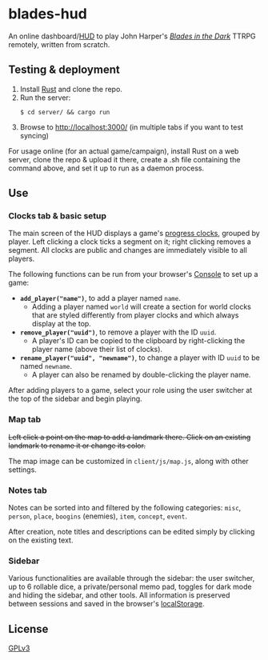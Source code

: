 # blades-hud

An online dashboard/[HUD](https://en.wikipedia.org/wiki/Head-up_display) to play John Harper's *[Blades in the Dark](https://en.wikipedia.org/wiki/Blades_in_the_Dark)* TTRPG remotely, written from scratch.

## Testing & deployment

1. Install [Rust](https://www.rust-lang.org/tools/install) and clone the repo.
2. Run the server:
    ```fish
    $ cd server/ && cargo run
    ```
2. Browse to [http://localhost:3000/](http://localhost:3000/) (in multiple tabs if you want to test syncing)

For usage online (for an actual game/campaign), install Rust on a web server, clone the repo & upload it there, create a .sh file containing the command above, and set it up to run as a daemon process.

## Use

### Clocks tab & basic setup

The main screen of the HUD displays a game's [progress clocks](https://bladesinthedark.com/progress-clocks), grouped by player. Left clicking a clock ticks a segment on it; right clicking removes a segment. All clocks are public and changes are immediately visible to all players.

The following functions can be run from your browser's [Console](https://developer.chrome.com/docs/devtools/console/javascript/) to set up a game:

* **`add_player("name")`**, to add a player named `name`.
  * Adding a player named `world` will create a section for world clocks that are styled differently from player clocks and which always display at the top.
* **`remove_player("uuid")`**, to remove a player with the ID `uuid`.
  * A player's ID can be copied to the clipboard by right-clicking the player name (above their list of clocks).
* **`rename_player("uuid", "newname")`**, to change a player with ID `uuid` to be named `newname`.
  * A player can also be renamed by double-clicking the player name.

After adding players to a game, select your role using the user switcher at the top of the sidebar and begin playing.

### Map tab

~~Left click a point on the map to add a landmark there. Click on an existing landmark to rename it or change its color.~~

The map image can be customized in `client/js/map.js`, along with other settings.

### Notes tab

Notes can be sorted into and filtered by the following categories: `misc`, `person`, `place`, `boogins` (enemies), `item`, `concept`, `event`.

After creation, note titles and descriptions can be edited simply by clicking on the existing text.

### Sidebar

Various functionalities are available through the sidebar: the user switcher, up to 6 rollable dice, a private/personal memo pad, toggles for dark mode and hiding the sidebar, and other tools. All information is preserved between sessions and saved in the browser's [localStorage](https://developer.chrome.com/docs/devtools/storage/localstorage/).

## License

[GPLv3](https://www.gnu.org/licenses/gpl-3.0.html)